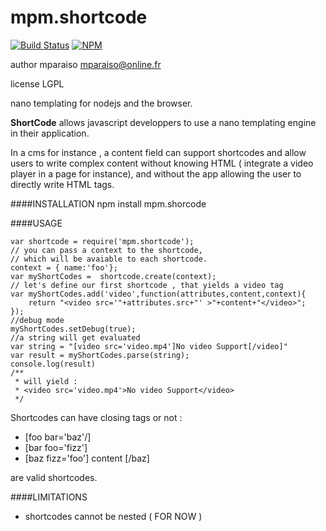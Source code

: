 mpm.shortcode 
=============

[![Build Status](https://travis-ci.org/Mparaiso/mpm.shortcode.png?branch=master)](https://travis-ci.org/Mparaiso/mpm.shortcode)
[![NPM](https://nodei.co/npm/mpm.shortcode.png?downloads=true)](https://nodei.co/npm/mpm.shortcode/)


author mparaiso <mparaiso@online.fr>

license LGPL

nano templating for nodejs and the browser. 

__ShortCode__ allows javascript developpers to use a nano templating engine in their application.

In a cms for instance , a content field can support shortcodes and allow users to write complex content
without knowing HTML ( integrate a video player in a page for instance), and without the app allowing 
the user to directly write HTML tags.

####INSTALLATION
npm install mpm.shorcode

####USAGE

	var shortcode = require('mpm.shortcode');
	// you can pass a context to the shortcode, 
	// which will be avaiable to each shortcode.
	context = { name:'foo'};
	var myShortCodes =  shortcode.create(context);
	// let's define our first shortcode , that yields a video tag
	var myShortCodes.add('video',function(attributes,content,context){
		return "<video src='"+attributes.src+"' >"+content+"</video>";
	});
	//debug mode
	myShortCodes.setDebug(true);
	//a string will get evaluated
	var string = "[video src='video.mp4']No video Support[/video]"
	var result = myShortCodes.parse(string);
	console.log(result)
	/**
	 * will yield : 
	 * <video src='video.mp4'>No video Support</video>
	 */
	
Shortcodes can have closing tags or not :

- [foo bar='baz'/]
- [bar foo='fizz']
- [baz fizz='foo'] content [/baz]

are valid shortcodes.

	
####LIMITATIONS

- shortcodes cannot be nested ( FOR NOW )